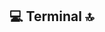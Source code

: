 
## 💻 Terminal 🔝
<p align="center">
 <a href= "https://img.shields.io/badge/GIT-E44C30?style=for-the-badge&logo=git&logoColor=white" /></a>
 <a href= "https://img.shields.io/badge/powershell-5391FE?style=for-the-badge&logo=powershell&logoColor=white" /></a>
<a href= "https://img.shields.io/badge/windows%20terminal-4D4D4D?style=for-the-badge&logo=windows%20terminal&logoColor=white" /></a>
</p>

